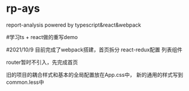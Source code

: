 # rp-ays
 report-analysis powered by typescript&react&webpack

 #学习ts + react做的重写demo

 #2021/10/9
 目前完成了webpack搭建，首页拆分
 react-redux配置
 列表组件

 router暂时不引入，先完成首页

旧的项目的耦合样式和基本的全局配置放在App.css中，
新的通用的样式写到common.less中